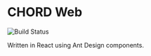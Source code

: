 # CHORD Web

![Build Status](https://api.travis-ci.org/c3g/chord_web.svg?branch=master)

Written in React using Ant Design components.
